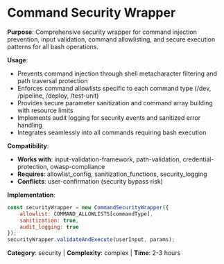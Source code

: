 # Command Security Wrapper

**Purpose**: Comprehensive security wrapper for command injection prevention, input validation, command allowlisting, and secure execution patterns for all bash operations.

**Usage**: 
- Prevents command injection through shell metacharacter filtering and path traversal protection
- Enforces command allowlists specific to each command type (/dev, /pipeline, /deploy, /test-unit)
- Provides secure parameter sanitization and command array building with resource limits
- Implements audit logging for security events and sanitized error handling
- Integrates seamlessly into all commands requiring bash execution

**Compatibility**: 
- **Works with**: input-validation-framework, path-validation, credential-protection, owasp-compliance
- **Requires**: allowlist_config, sanitization_functions, security_logging
- **Conflicts**: user-confirmation (security bypass risk)

**Implementation**:
```javascript
const securityWrapper = new CommandSecurityWrapper({
    allowlist: COMMAND_ALLOWLISTS[commandType],
    sanitization: true,
    audit_logging: true
});
securityWrapper.validateAndExecute(userInput, params);
```

**Category**: security | **Complexity**: complex | **Time**: 2-3 hours